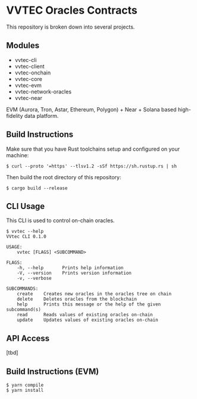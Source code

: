 # VVTEC Oracles Contracts

This repository is broken down into several projects.

## Modules

- vvtec-cli
- vvtec-client
- vvtec-onchain
- vvtec-core
- vvtec-evm
- vvtec-network-oracles
- vvtec-near


EVM (Aurora, Tron, Astar, Ethereum, Polygon) + Near + Solana based high-fidelity data platform.

## Build Instructions

Make sure that you have Rust toolchains setup and configured on your machine:

```
$ curl --proto '=https' --tlsv1.2 -sSf https://sh.rustup.rs | sh
```

Then build the root directory of this repository:

```
$ cargo build --release
```

## CLI Usage

This CLI is used to control on-chain oracles.

```
$ vvtec --help
VVtec CLI 0.1.0

USAGE:
    vvtec [FLAGS] <SUBCOMMAND>

FLAGS:
    -h, --help       Prints help information
    -V, --version    Prints version information
    -v, --verbose    

SUBCOMMANDS:
    create    Creates new oracles in the oracles tree on chain
    delete    Deletes oracles from the blockchain
    help      Prints this message or the help of the given subcommand(s)
    read      Reads values of existing oracles on-chain
    update    Updates values of existing oracles on-chain

```

## API Access

[tbd]

## Build Instructions (EVM)
```
$ yarn compile
$ yarn install
```

